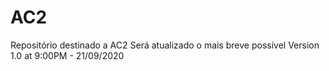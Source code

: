 # AC2
Repositório destinado a AC2 
Será atualizado o mais breve possível
Version 1.0 at 9:00PM - 21/09/2020
